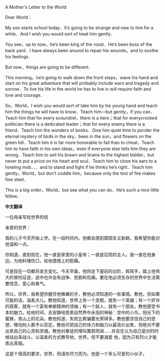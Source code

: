 

A Mother's Letter to the World

Dear World：

My son starts school today．It’s going to be strange and new to him for a while．And I wish you would sort of treat him gently．

You see，up to now，he’s been king of the roost．He‘s been boss of the back yard．I have always been around to repair his wounds，and to soothe his feelings．

But now，things are going to be different．

This morning，he’s going to walk down the front steps，wave his hand and start on his great adventure that will probably include wars and tragedy and sorrow．To live his life in the world he has to live in will require faith and love and courage．

So，World，I wish you would sort of take him by his young hand and teach him the things he will have to know．Teach him―but gently，if you can．Teach him that for every scoundrel，there is a hero；that for everycrooked politician there is a dedicated leader；that for every enemy there is a friend．Teach him the wonders of books．Give him quiet time to ponder the eternal mystery of birds in the sky，bees in the sun，and flowers on the green hill．Teach him it is far more honorable to fail than to cheat．Teach him to have faith in his own ideas，even if everyone else tells him they are wrong．Teach him to sell his brawn and brains to the highest bidder，but never to put a price on his heart and soul．Teach him to close his ears to a howling mob．．．and to stand and fight if he thinks he’s right．Teach him gently，World，but don’t coddle him，because only the test of fire makes fine steel．

This is a big order，World，but see what you can do．He‘s such a nice little fellow．

**中文翻译**

一位母亲写给世界的信

亲爱的世界：

我的儿子今天开始上学。在一段时间内，他都会感到既陌生又新鲜。我希望你能对他温和一点。

你知道，直到现在，他一直是家里的小皇帝；一直是后院的主人。我一直在他身边，为他料理伤口，给他感情上的慰藉。

可是现在一切都将发生变化。今天早晨，他将走下屋前的台阶，挥挥手，踏上他伟大的冒险征途，途中也许会有战争、悲剧和伤痛。要在他必须生存的世界中生活需要信念、爱心和勇气。

所以，世界，我希望你握住他稚嫩的手，教他必须知道的一些事情。教他，但如果可能的话，温柔点儿。教他知道，世界上有一个恶棍，就有一个英雄；有一个奸诈的政客，就有一个富有奉献精神的领袖；有一个敌人，就有一个朋友。教他感受书本的魅力。给他时间，去安静地思索自然界中永恒的神秘：空中的小鸟，阳光下的蜜蜂，青山上的花朵。教他知道，失败比欺骗要光荣得多。教他要坚信自己的思想，哪怕别人都予以否定。教他可把自己的体力和脑力以最高价出售，但绝对不要出卖自己的心灵和灵魂。教他对暴徒的嚎叫置若罔闻……并且在认为自己是对的时候站出来战斗。以温柔的方式教导他，世界，但不要溺爱 他，因为只有烈火才能炼出真钢。

这是个很高的要求，世界，但请你尽力而为。他是一个多么可爱的小伙子。